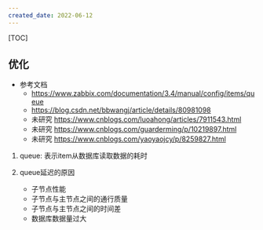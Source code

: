 ```yaml
---
created_date: 2022-06-12
---
```


[TOC]

## 优化
- 参考文档
    - https://www.zabbix.com/documentation/3.4/manual/config/items/queue
    - https://blog.csdn.net/bbwangj/article/details/80981098
    - 未研究 https://www.cnblogs.com/luoahong/articles/7911543.html
    - 未研究 https://www.cnblogs.com/guarderming/p/10219897.html
    - 未研究 https://www.cnblogs.com/yaoyaojcy/p/8259827.html
  
1. queue: 表示item从数据库读取数据的耗时

2. queue延迟的原因
    - 子节点性能
    - 子节点与主节点之间的通行质量
    - 子节点与主节点之间的时间差
    - 数据库数据量过大
